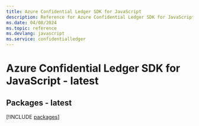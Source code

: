 ```yaml
---
title: Azure Confidential Ledger SDK for JavaScript
description: Reference for Azure Confidential Ledger SDK for JavaScript
ms.date: 04/08/2024
ms.topic: reference
ms.devlang: javascript
ms.service: confidentialledger
---
```

# Azure Confidential Ledger SDK for JavaScript - latest
## Packages - latest
[!INCLUDE [packages](confidential-ledger-index.md)]